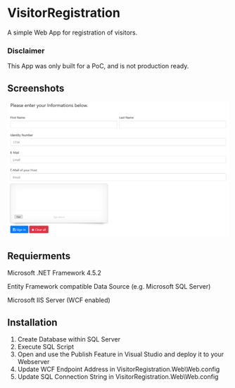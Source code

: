 # VisitorRegistration

A simple Web App for registration of visitors. 

### Disclaimer
This App was only built for a PoC, and is not production ready.

## Screenshots

![Screenshot of the Registration Page](Media/Screenshot1.PNG "MainPage")

## Requierments
Microsoft .NET Framework 4.5.2

Entity Framework compatible Data Source (e.g. Microsoft SQL Server)

Microsoft IIS Server (WCF enabled)

## Installation
1) Create Database within SQL Server
2) Execute SQL Script
3) Open and use the Publish Feature in Visual Studio and deploy it to your Webserver
4) Update WCF Endpoint Address in VisitorRegistration.Web\Web.config
5) Update SQL Connection String in VisitorRegistration.Web\Web.config
